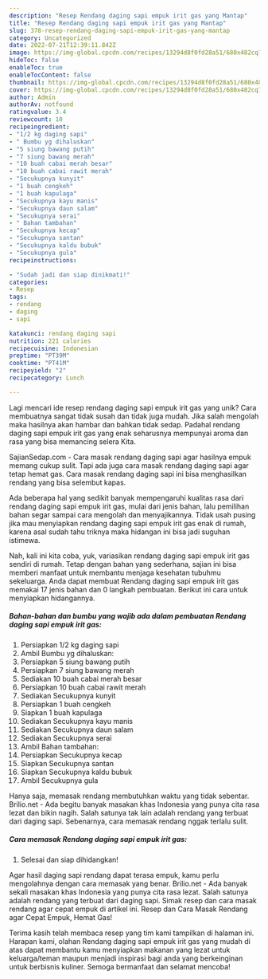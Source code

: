 ```yaml
---
description: "Resep Rendang daging sapi empuk irit gas yang Mantap"
title: "Resep Rendang daging sapi empuk irit gas yang Mantap"
slug: 378-resep-rendang-daging-sapi-empuk-irit-gas-yang-mantap
category: Uncategorized
date: 2022-07-21T12:39:11.842Z
image: https://img-global.cpcdn.com/recipes/13294d8f0fd28a51/680x482cq70/rendang-daging-sapi-empuk-irit-gas-foto-resep-utama.jpg
hideToc: false
enableToc: true
enableTocContent: false
thumbnail: https://img-global.cpcdn.com/recipes/13294d8f0fd28a51/680x482cq70/rendang-daging-sapi-empuk-irit-gas-foto-resep-utama.jpg
cover: https://img-global.cpcdn.com/recipes/13294d8f0fd28a51/680x482cq70/rendang-daging-sapi-empuk-irit-gas-foto-resep-utama.jpg
author: Admin
authorAv: notfound
ratingvalue: 3.4
reviewcount: 10
recipeingredient:
- "1/2 kg daging sapi"
- " Bumbu yg dihaluskan"
- "5 siung bawang putih"
- "7 siung bawang merah"
- "10 buah cabai merah besar"
- "10 buah cabai rawit merah"
- "Secukupnya kunyit"
- "1 buah cengkeh"
- "1 buah kapulaga"
- "Secukupnya kayu manis"
- "Secukupnya daun salam"
- "Secukupnya serai"
- " Bahan tambahan"
- "Secukupnya kecap"
- "Secukupnya santan"
- "Secukupnya kaldu bubuk"
- "Secukupnya gula"
recipeinstructions:

- "Sudah jadi dan siap dinikmati!"
categories:
- Resep
tags:
- rendang
- daging
- sapi

katakunci: rendang daging sapi 
nutrition: 221 calories
recipecuisine: Indonesian
preptime: "PT39M"
cooktime: "PT41M"
recipeyield: "2"
recipecategory: Lunch

---
```





Lagi mencari ide resep rendang daging sapi empuk irit gas yang unik? Cara membuatnya sangat tidak susah dan tidak juga mudah. Jika salah mengolah maka hasilnya akan hambar dan bahkan tidak sedap. Padahal rendang daging sapi empuk irit gas yang enak seharusnya mempunyai aroma dan rasa yang bisa memancing selera Kita.





SajianSedap.com - Cara masak rendang daging sapi agar hasilnya empuk memang cukup sulit. Tapi ada juga cara masak rendang daging sapi agar tetap hemat gas. Cara masak rendang daging sapi ini bisa menghasilkan rendang yang bisa selembut kapas.

Ada beberapa hal yang sedikit banyak mempengaruhi kualitas rasa dari rendang daging sapi empuk irit gas, mulai dari jenis bahan, lalu pemilihan bahan segar sampai cara mengolah dan menyajikannya. Tidak usah pusing jika mau menyiapkan rendang daging sapi empuk irit gas enak di rumah, karena asal sudah tahu triknya maka hidangan ini bisa jadi suguhan istimewa.






Nah, kali ini kita coba, yuk, variasikan rendang daging sapi empuk irit gas sendiri di rumah. Tetap dengan bahan yang sederhana, sajian ini bisa memberi manfaat untuk membantu menjaga kesehatan tubuhmu sekeluarga. Anda dapat membuat Rendang daging sapi empuk irit gas memakai 17 jenis bahan dan 0 langkah pembuatan. Berikut ini cara untuk menyiapkan hidangannya.

<!--inarticleads1-->

##### Bahan-bahan dan bumbu yang wajib ada dalam pembuatan Rendang daging sapi empuk irit gas:

1. Persiapkan 1/2 kg daging sapi
1. Ambil  Bumbu yg dihaluskan:
1. Persiapkan 5 siung bawang putih
1. Persiapkan 7 siung bawang merah
1. Sediakan 10 buah cabai merah besar
1. Persiapkan 10 buah cabai rawit merah
1. Sediakan Secukupnya kunyit
1. Persiapkan 1 buah cengkeh
1. Siapkan 1 buah kapulaga
1. Sediakan Secukupnya kayu manis
1. Sediakan Secukupnya daun salam
1. Sediakan Secukupnya serai
1. Ambil  Bahan tambahan:
1. Persiapkan Secukupnya kecap
1. Siapkan Secukupnya santan
1. Siapkan Secukupnya kaldu bubuk
1. Ambil Secukupnya gula


Hanya saja, memasak rendang membutuhkan waktu yang tidak sebentar. Brilio.net - Ada begitu banyak masakan khas Indonesia yang punya cita rasa lezat dan bikin nagih. Salah satunya tak lain adalah rendang yang terbuat dari daging sapi. Sebenarnya, cara memasak rendang nggak terlalu sulit. 

<!--inarticleads2-->

##### Cara memasak Rendang daging sapi empuk irit gas:


1. Selesai dan siap dihidangkan!

Agar hasil daging sapi rendang dapat terasa empuk, kamu perlu mengolahnya dengan cara memasak yang benar. Brilio.net - Ada banyak sekali masakan khas Indonesia yang punya cita rasa lezat. Salah satunya adalah rendang yang terbuat dari daging sapi. Simak resep dan cara masak rendang agar cepat empuk di artikel ini. Resep dan Cara Masak Rendang agar Cepat Empuk, Hemat Gas! 

Terima kasih telah membaca resep yang tim kami tampilkan di halaman ini. Harapan kami, olahan Rendang daging sapi empuk irit gas yang mudah di atas dapat membantu kamu menyiapkan makanan yang lezat untuk keluarga/teman maupun menjadi inspirasi bagi anda yang berkeinginan untuk berbisnis kuliner. Semoga bermanfaat dan selamat mencoba!
